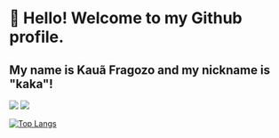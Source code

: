 # 👋 Hello! Welcome to my Github profile.
## My name is Kauã Fragozo and my nickname is "kaka"!

<div>
<a href="https://instagram.com/kauafragoozo" target="_blank"><img loading="lazy" src="https://img.shields.io/badge/-Instagram-%23E4405F?style=for-the-badge&logo=instagram&logoColor=white" target="_blank"></a>
<a href="https://www.linkedin.com/in/kauã-fragozo-8a3a15260/" target="_blank"><img loading="lazy" src="https://img.shields.io/badge/-LinkedIn-%230077B5?style=for-the-badge&logo=linkedin&logoColor=white" target="_blank"></a>   
</div>


    
[![Top Langs](https://github-readme-stats.vercel.app/api/top-langs/?username=kauafragozo)](https://github.com/anuraghazra/github-readme-stats)
